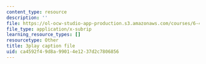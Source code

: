 ```yaml
---
content_type: resource
description: ''
file: https://ol-ocw-studio-app-production.s3.amazonaws.com/courses/6-451-principles-of-digital-communication-ii-spring-2005/ca4592f49d8a99014e1237d2c7806856_YegKLHb9TOU.srt
file_type: application/x-subrip
learning_resource_types: []
resourcetype: Other
title: 3play caption file
uid: ca4592f4-9d8a-9901-4e12-37d2c7806856
---
```


